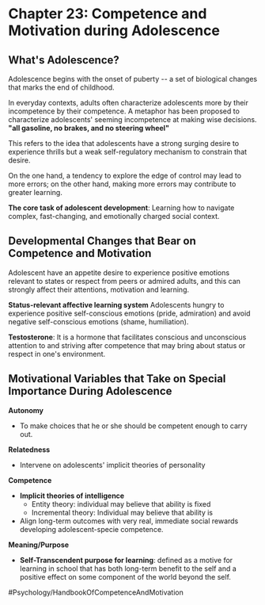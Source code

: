 # Chapter 23: Competence and Motivation during Adolescence

## What's Adolescence?

Adolescence begins with the onset of puberty --  a set of biological changes that marks the end of childhood.

In everyday contexts, adults often characterize adolescents more by their incompetence by their competence. A metaphor has been proposed to characterize adolescents' seeming incompetence at making wise decisions. **"all gasoline, no brakes, and no steering wheel"**

This refers to the idea that adolescents have a strong surging desire to experience thrills but a weak self-regulatory mechanism to constrain that desire.

On the one hand, a tendency to explore the edge of control may lead to more errors; on the other hand, making more errors may contribute to greater learning.

**The core task of adolescent development**: Learning how to navigate complex, fast-changing, and emotionally charged social context.

## Developmental Changes that Bear on Competence and Motivation
Adolescent have an appetite desire to experience positive emotions relevant to states or respect from peers or admired adults, and this can strongly affect their attentions, motivation and learning. 

**Status-relevant affective learning system**
Adolescents hungry to experience positive self-conscious emotions (pride, admiration) and avoid negative self-conscious emotions (shame, humiliation).

**Testosterone**: It is a hormone that facilitates conscious and unconscious attention to and striving after competence that may bring about status or respect in one's environment.

## Motivational Variables that Take on Special Importance During Adolescence
**Autonomy**
* To make choices that he or she should be competent enough to carry out.

 **Relatedness**
* Intervene on adolescents' implicit theories of personality

**Competence**
* **Implicit theories of intelligence**
	* Entity theory: individual may believe that ability is fixed
	* Incremental theory: Individual may believe that ability is 
* Align long-term outcomes with very real, immediate social rewards developing adolescent-specie competence. 

**Meaning/Purpose**
* **Self-Transcendent purpose for learning**: defined as a motive for learning in school that has both long-term benefit to the self and a positive effect on some component of the world beyond the self.


#Psychology/HandbookOfCompetenceAndMotivation